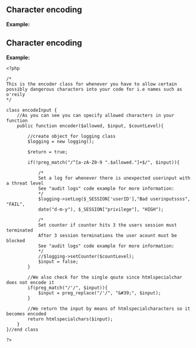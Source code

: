 
Character encoding
-------

**Example:**
   
	
Character encoding
-------

**Example:**
   
	<?php
	
	/*
	This is the encoder class for whenever you have to allow certain
	possibly dangerous characters into your code for i.e names such as o'reily
	*/
	
	class encodeInput {
		//As you can see you can specify allowed characters in your function
		public function encoder($allowed, $input, $countLevel){
			
			//create object for logging class
			$logging = new logging();
			
			$return = true;
			
			if(!preg_match("/^[a-zA-Z0-9 ".$allowed."]+$/", $input)){		
		
				/*
				Set a log for whenever there is unexpected userinput with a threat level
				See "audit logs" code example for more information:
				*/
				$logging->setLog($_SESSION['userID'],"Bad userinputssss", "FAIL", 
				date("d-m-y"), $_SESSION["privilege"], "HIGH"); 
			
				/*
				Set counter if counter hits 3 the users session must terminated
				After 3 session terminations the user acount must be blocked
				See "audit logs" code example for more information:
				*/			
				//$logging->setCounter($countLevel);
				$input = false;
			}
		
			//We also check for the single qoute since htmlspecialchar does not encode it
			if(preg_match("/'/", $input)){
				$input = preg_replace("/'/", "&#39;", $input); 
			}
			
			//We return the input by means of htmlspecialcharacters so it becomes encoded
			return htmlspecialchars($input);
		}
	}//end class
	
	?>